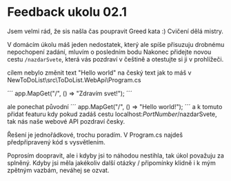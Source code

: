 # Feedback ukolu 02.1

Jsem velmi rád, že sis našla čas poupravit Greed kata :) Cvičení dělá mistry.

V domácím úkolu máš jeden nedostatek, který ale spíše přisuzuju drobnému nepochopení zadání, mluvím o posledním bodu
Nakonec přidejte novou cestu `/nazdarSvete`, která vás pozdraví v češtině a otestujte si ji v prohlížeči.

cílem nebylo změnit text "Hello world" na český text jak to máš v NewToDoList\src\ToDoList.WebApi\Program.cs

´´´
app.MapGet("/", () => "Zdravím svet!");
´´´

ale ponechat původní
´´´
app.MapGet("/", () => "Hello world!");
´´´
a k tomuto přidat featuru kdy pokud zadáš cestu localhost:*PortNumber*/nazdarSvete, tak nás naše webové API pozdraví česky.

Řešení je jednořádkové, trochu poradím. V Program.cs najdeš předpřipravený kód s vysvětlením.

Poprosím doopravit, ale i kdyby jsi to náhodou nestihla, tak úkol považuju za splněný.
Kdyby jsi měla jakékoliv další otázky / připomínky klidně i k mým zpětným vazbám, neváhej se ozvat.
